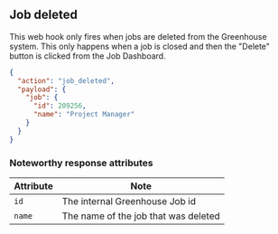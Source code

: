 ## Job deleted

This web hook only fires when jobs are deleted from the Greenhouse system. This only happens when a job is closed and then the "Delete" button is clicked from the Job Dashboard.

```json
{
  "action": "job_deleted",
  "payload": {
    "job": {
      "id": 209256,
      "name": "Project Manager"
    }
  }
}
```

### Noteworthy response attributes

| Attribute | Note |
|------------|--------|
| `id` | The internal Greenhouse Job id |
| `name` | The name of the job that was deleted |
